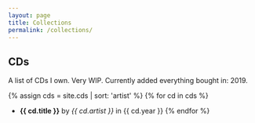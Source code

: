 ```yaml
---
layout: page
title: Collections
permalink: /collections/
---
```

## CDs
A list of CDs I own. Very WIP. Currently added everything bought in: 2019.

{% assign cds = site.cds | sort: 'artist' %}
{% for cd in cds %}
* **{{ cd.title }}** by *{{ cd.artist }}* in {{ cd.year }}
{% endfor %}